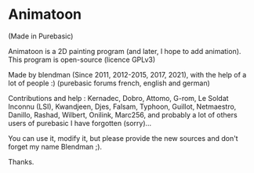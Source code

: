 # Animatoon

(Made in Purebasic)

Animatoon is a 2D painting program (and later, I hope to add animation).
This program is open-source (licence GPLv3)

Made by blendman (Since 2011, 2012-2015, 2017, 2021), with the help of a lot of people :) (purebasic forums french, english and german)

Contributions and help : 
Kernadec, Dobro, Attomo, G-rom, Le Soldat Inconnu (LSI), Kwandjeen, Djes, Falsam, Typhoon, Guillot, Netmaestro, Danillo, Rashad, Wilbert, Onilink, Marc256, and probably a lot of others users of purebasic I have forgotten (sorry)...


You can use it, modify it, but please provide the new sources and don't forget my name Blendman ;).


Thanks.

 
